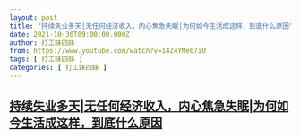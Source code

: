 ```yaml
---
layout: post
title: "持续失业多天|无任何经济收入，内心焦急失眠|为何如今生活成这样，到底什么原因"
date: 2021-10-30T09:00:00.000Z
author: 打工妹四妹
from: https://www.youtube.com/watch?v=14Z4YMe07iU
tags: [ 打工妹四妹 ]
categories: [ 打工妹四妹 ]
---
```

<!--1635584400000-->
[持续失业多天|无任何经济收入，内心焦急失眠|为何如今生活成这样，到底什么原因](https://www.youtube.com/watch?v=14Z4YMe07iU)
------

<div>

</div>

